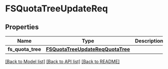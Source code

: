 # FSQuotaTreeUpdateReq

## Properties
Name | Type | Description | Notes
------------ | ------------- | ------------- | -------------
**fs_quota_tree** | [**FSQuotaTreeUpdateReqQuotaTree**](FSQuotaTreeUpdateReqQuotaTree.md) |  | 

[[Back to Model list]](../README.md#documentation-for-models) [[Back to API list]](../README.md#documentation-for-api-endpoints) [[Back to README]](../README.md)


